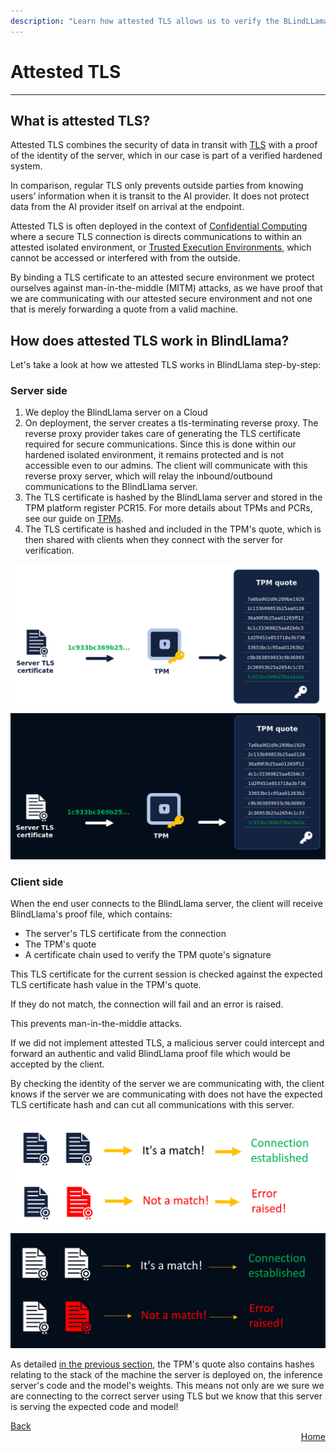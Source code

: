 ```yaml
---
description: "Learn how attested TLS allows us to verify the BLindLLama server's identity and protect against man-in-the-middle attacks"
---
```


# Attested TLS
________________________________________________________

## What is attested TLS?

Attested TLS combines the security of data in transit with [TLS](https://hpbn.co/transport-layer-security-tls/) with a proof of the identity of the server, which in our case is part of a verified hardened system.	

In comparison, regular TLS only prevents outside parties from knowing users’ information when it is transit to the AI provider. It does not protect data from the AI provider itself on arrival at the endpoint.

Attested TLS is often deployed in the context of [Confidential Computing](https://www.fortanix.com/platform/confidential-computing-manager/what-is-confidential-computing) where a secure TLS connection is directs communications to within an attested isolated environment, or [Trusted Execution Environments](https://www.techtarget.com/searchitoperations/definition/trusted-execution-environment-TEE), which cannot be accessed or interfered with from the outside.

By binding a TLS certificate to an attested secure environment we protect ourselves against man-in-the-middle (MITM) attacks, as we have proof that we are communicating with our attested secure environment and not one that is merely forwarding a quote from a valid machine.

## How does attested TLS work in BlindLlama?

Let's take a look at how we attested TLS works in BlindLlama step-by-step:

### Server side

1. We deploy the BlindLlama server on a Cloud
2. On deployment, the server creates a tls-terminating reverse proxy. The reverse proxy provider takes care of generating the TLS certificate required for secure communications. Since this is done within our hardened isolated environment, it remains protected and is not accessible even to our admins. The client will communicate with this reverse proxy server, which will relay the inbound/outbound communications to the BlindLlama server.
3. The TLS certificate is hashed by the BlindLlama server and stored in the TPM platform register PCR15. For more details about TPMs and PCRs, see our guide on [TPMs](./TPMs.md).
4. The TLS certificate is hashed and included in the TPM's quote, which is then shared with clients when they connect with the server for verification.

![tls-hash-light](../../assets/TLS-hash-light.png#only-light)
![tls-hash-dark](../../assets/TLS-hash-dark.png#only-dark)


### Client side

When the end user connects to the BlindLlama server, the client will receive BlindLlama's proof file, which contains:

  + The server's TLS certificate from the connection
  + The TPM's quote
  + A certificate chain used to verify the TPM quote's signature

This TLS certificate for the current session is checked against the expected TLS certificate hash value in the TPM's quote.

If they do not match, the connection will fail and an error is raised.

This prevents man-in-the-middle attacks. 

If we did not implement attested TLS, a malicious server could intercept and forward an authentic and valid BlindLlama proof file which would be accepted by the client.

By checking the identity of the server we are communicating with, the client knows if the server we are communicating with does not have the expected TLS certificate hash and can cut all communications with this server.

![matching-light](../../assets/matching-light.png#only-light)
![matching-dark](../../assets/matching-dark.png#only-dark)

As detailed [in the previous section](./TPMs.md), the TPM's quote also contains hashes relating to the stack of the machine the server is deployed on, the inference server's code and the model's weights. This means not only are we sure we are connecting to the correct server using TLS but we know that this server is serving the expected code and model!

<div style="text-align: left;">
  <a href="../TPMs" class="btn">Back</a>
</div>

<div style="text-align: right;">
  <a href="https://blindllama.mithrilsecurity.io/en/latest/" class="btn">Home</a>
</div>